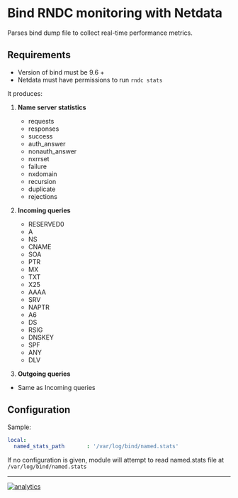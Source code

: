 # Bind RNDC monitoring with Netdata

Parses bind dump file to collect real-time performance metrics.

## Requirements

-   Version of bind must be 9.6 +
-   Netdata must have permissions to run `rndc stats`

It produces:

1.  **Name server statistics**

    -   requests
    -   responses
    -   success
    -   auth_answer
    -   nonauth_answer
    -   nxrrset
    -   failure
    -   nxdomain
    -   recursion
    -   duplicate
    -   rejections

2.  **Incoming queries**

    -   RESERVED0
    -   A
    -   NS
    -   CNAME
    -   SOA
    -   PTR
    -   MX
    -   TXT
    -   X25
    -   AAAA
    -   SRV
    -   NAPTR
    -   A6
    -   DS
    -   RSIG
    -   DNSKEY
    -   SPF
    -   ANY
    -   DLV

3.  **Outgoing queries**

-   Same as Incoming queries

## Configuration

Sample:

```yaml
local:
  named_stats_path       : '/var/log/bind/named.stats'
```

If no configuration is given, module will attempt to read named.stats file  at `/var/log/bind/named.stats`

---

[![analytics](https://www.google-analytics.com/collect?v=1&aip=1&t=pageview&_s=1&ds=github&dr=https%3A%2F%2Fgithub.com%2Fnetdata%2Fnetdata&dl=https%3A%2F%2Fmy-netdata.io%2Fgithub%2Fcollectors%2Fpython.d.plugin%2Fbind_rndc%2FREADME&_u=MAC~&cid=5792dfd7-8dc4-476b-af31-da2fdb9f93d2&tid=UA-64295674-3)](<>)
